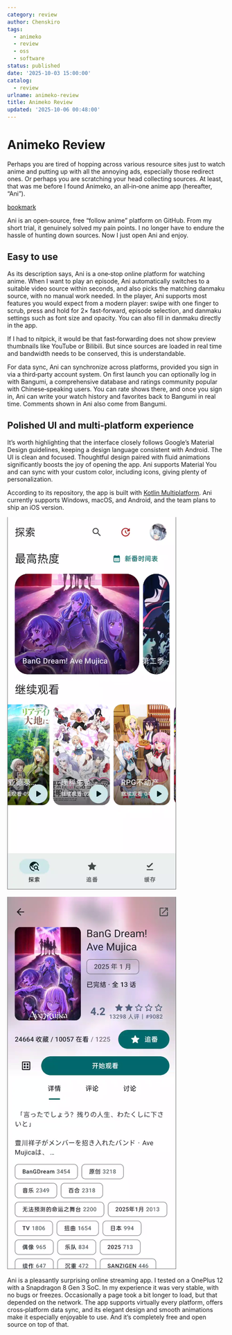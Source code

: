 ```yaml
---
category: review
author: Chenskiro
tags:
  - animeko
  - review
  - oss
  - software
status: published
date: '2025-10-03 15:00:00'
catalog:
  - review
urlname: animeko-review
title: Animeko Review
updated: '2025-10-06 00:48:00'
---
```


# Animeko Review

Perhaps you are tired of hopping across various resource sites just to watch anime and putting up with all the annoying ads, especially those redirect ones. Or perhaps you are scratching your head collecting sources. At least, that was me before I found Animeko, an all‑in‑one anime app (hereafter, “Ani”).

[bookmark](https://github.com/open-ani/animeko/)

Ani is an open‑source, free “follow anime” platform on GitHub. From my short trial, it genuinely solved my pain points. I no longer have to endure the hassle of hunting down sources. Now I just open Ani and enjoy.

## Easy to use

As its description says, Ani is a one‑stop online platform for watching anime. When I want to play an episode, Ani automatically switches to a suitable video source within seconds, and also picks the matching danmaku source, with no manual work needed. In the player, Ani supports most features you would expect from a modern player: swipe with one finger to scrub, press and hold for 2× fast‑forward, episode selection, and danmaku settings such as font size and opacity. You can also fill in danmaku directly in the app.

If I had to nitpick, it would be that fast‑forwarding does not show preview thumbnails like YouTube or Bilibili. But since sources are loaded in real time and bandwidth needs to be conserved, this is understandable.

For data sync, Ani can synchronize across platforms, provided you sign in via a third‑party account system. On first launch you can optionally log in with Bangumi, a comprehensive database and ratings community popular with Chinese‑speaking users. You can rate shows there, and once you sign in, Ani can write your watch history and favorites back to Bangumi in real time. Comments shown in Ani also come from Bangumi.

## Polished UI and multi‑platform experience

It’s worth highlighting that the interface closely follows Google’s Material Design guidelines, keeping a design language consistent with Android. The UI is clean and focused. Thoughtful design paired with fluid animations significantly boosts the joy of opening the app. Ani supports Material You and can sync with your custom color, including icons, giving plenty of personalization.

According to its repository, the app is built with [Kotlin Multiplatform](https://kotlinlang.org/docs/multiplatform.html). Ani currently supports Windows, macOS, and Android, and the team plans to ship an iOS version.

![image.png](assets/c74aca252a864708985704a283161e51.png)

![image.png](assets/51bd2c68a572656ccea9e07198cbb1ad.png)

Ani is a pleasantly surprising online streaming app. I tested on a OnePlus 12 with a Snapdragon 8 Gen 3 SoC. In my experience it was very stable, with no bugs or freezes. Occasionally a page took a bit longer to load, but that depended on the network. The app supports virtually every platform, offers cross‑platform data sync, and its elegant design and smooth animations make it especially enjoyable to use. And it’s completely free and open source on top of that.
